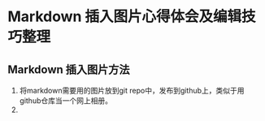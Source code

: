# Markdown 插入图片心得体会及编辑技巧整理
## Markdown 插入图片方法

 1. 将markdown需要用的图片放到git repo中，发布到github上，类似于用github仓库当一个网上相册。
 2.

<!--stackedit_data:
eyJoaXN0b3J5IjpbMTY0NjYyMzk1NCwtNTczMTk0NTAzXX0=
-->
